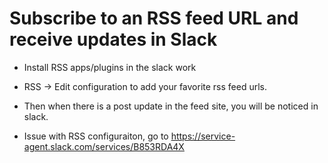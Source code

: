 Subscribe to an RSS feed URL and receive updates in Slack
============================

* Install RSS apps/plugins in the slack work
* RSS -> Edit configuration to add your favorite rss feed urls.
* Then when there is a post update in the feed site, you will be noticed in slack.

* Issue with RSS configuraiton, go to https://service-agent.slack.com/services/B853RDA4X